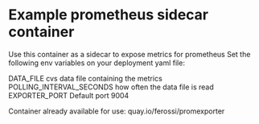 # Example prometheus sidecar container

Use this container as a sidecar to expose metrics for prometheus
Set the following env variables on your deployment yaml file:

DATA_FILE cvs data file containing the metrics
POLLING_INTERVAL_SECONDS how often the data file is read
EXPORTER_PORT Default port 9004

Container already available for use: quay.io/ferossi/promexporter
